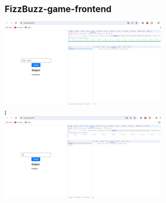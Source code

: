 ﻿# FizzBuzz-game-frontend
![Empty Request](https://raw.githubusercontent.com/navin-suthar/FizzBuzz-game-frontend/main/Api%20empty%20request.png)

[![15 As Request](https://raw.githubusercontent.com/navin-suthar/FizzBuzz-game-frontend/main/15.png)

